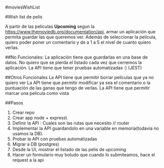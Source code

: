#moviesWishList

#Wish list de pelis

A partir de las peliculas **Upcoming** segun la https://www.themoviedb.org/documentation/api,
armar un aplicación que permita guardar las que queremos ver. Además de seleccionar la película, quiero poder poner un comentario y de a 1 a 5 el nivel de cuanto quiero verlas.

##No Funcionales:
La aplicación tiene que guardarlas en una base de datos. No quiero que se pierda el listado cada vez que cerremos la aplicación.
La API tiene que tener pruebas automatizadas :) (JEST)

##Otros Funcionales
La API tiene que permitir borrar películas que ya no quiero ver
La API tiene que permitir modificar ya sea el comentario o la puntuación de las ganas que tengo de verlas.
La API tiene que permitir marcar una película como vista

##Pasos
1. Crear repo
2. Crear app  node + express\
3. Definir la API : Cuales son las rutas que necesito // router
4. Implementar la API guardandolo en una variable en memoria(todavía no usamos la DB).
5. Probar la API con pruebas automatizadas
6. Migrar a DB (postgres)
7. Desde la UI, mostrar el listado de las pelis de upcoming
8. Hacer un formulario muy boludo que cuando lo submiteamos, hace el request a la api 
